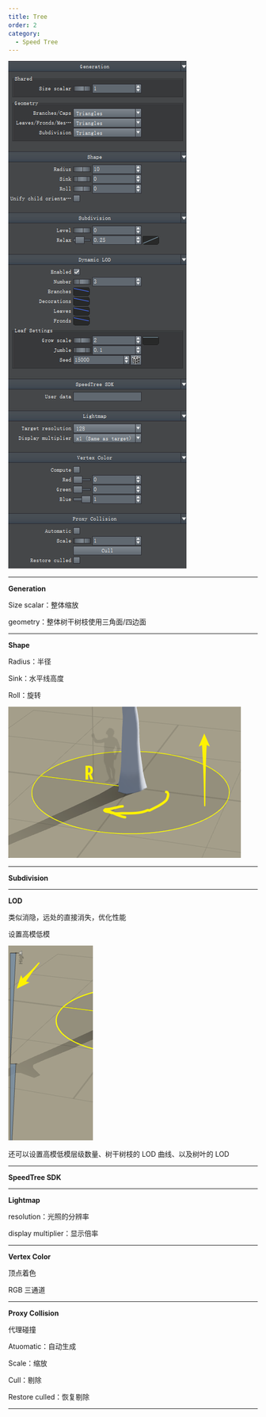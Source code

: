 ```yaml
---
title: Tree
order: 2
category:
  - Speed Tree
---
```

![speedtree-20220416100117](../ASSETS/SpeedTree-20220416100117.png)

---

**Generation**

Size scalar：整体缩放

geometry：整体树干树枝使用三角面/四边面

---

**Shape**

Radius：半径

Sink：水平线高度

Roll：旋转

![speedtree-20220416095357](../ASSETS/SpeedTree-20220416095357.png)

---

**Subdivision**

---

**LOD**

类似消隐，远处的直接消失，优化性能

设置高模低模

![speedtree-20220416095954](../ASSETS/SpeedTree-20220416095954.png)

还可以设置高模低模层级数量、树干树枝的 LOD 曲线、以及树叶的 LOD

---

**SpeedTree SDK**

---

**Lightmap**

resolution：光照的分辨率

display multiplier：显示倍率

---

**Vertex Color**

顶点着色

RGB 三通道

---

**Proxy Collision**

代理碰撞

Atuomatic：自动生成

Scale：缩放

Cull：剔除

Restore culled：恢复剔除

---
